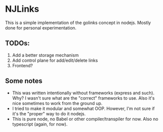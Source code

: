 # NJLinks

This is a simple implementation of the golinks concept in nodejs. Mostly done for personal experimentation.


## TODOs:
1. Add a better storage mechanism
2. Add control plane for add/edit/delete links
3. Frontend?

## Some notes
* This was written intentionally without frameworks (express and such). Why? I wasn't sure what are the "correct" frameworks to use. Also it's nice sometimes to work from the ground up.
* I tried to make it modular and somewhat OOP. However, I'm not sure if it's the "proper" way to do it nodejs.
* This is pure node, no Babel or other compiler/transpiler for now. Also no typescript (again, for now).